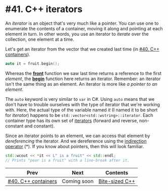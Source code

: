 # #41. C++ iterators

An *iterator* is an object that's very much like a pointer. You can use one to enumerate the contents of a container, moving it along and pointing at each element in turn. In other words, you use an iterator to *iterate* over the collection, one element at a time.

Let's get an iterator from the vector that we created last time (in [#40. C++ containers](040.md)).

```cpp
auto it = fruit.begin();
```

Whereas the [**front**](https://docs.microsoft.com/cpp/standard-library/vector-class#front) function we saw last time returns a reference to the first *element*, the [**begin**](https://docs.microsoft.com/cpp/standard-library/vector-class#begin) function here returns an iterator. Remember: an iterator isn't the same thing as an element. An iterator is more like *a pointer to an element*.

The `auto` keyword is very similar to `var` in C#. Using `auto` means that we don't have to trouble ourselves with the type of iterator that we're working with. Here, the actual type of the variable named *it* (I named it to be short for *iterator*) happens to be `std::vector<std::wstring>::iterator`. Each container type has its own set of [iterators](https://docs.microsoft.com/cpp/standard-library/vector-class#typedefs) (forward and reverse, non-constant and constant).

Since an iterator points to an element, we can access that element by *dereferencing* the iterator. And we dereference using the [indirection operator](https://docs.microsoft.com/cpp/cpp/indirection-operator-star) (*). If you know about pointers, then this will look familiar.

```cpp
std::wcout << *it << L" is a fruit" << std::endl;
// Prints "pear is a fruit" with a line-break after it.
```

|Prev|Next|Contents|
|-|-|-|
|[#40. C++ containers](040.md)|Coming soon|[Bite-sized C++](../README.md)|
